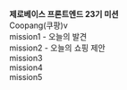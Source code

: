 <b>제로베이스 프론트엔드 23기 미션</b></br>
Coopang(쿠팡)v</br>
mission1 - 오늘의 발견</br>
mission2 - 오늘의 쇼핑 제안</br>
mission3</br>
mission4</br>
mission5</br>
